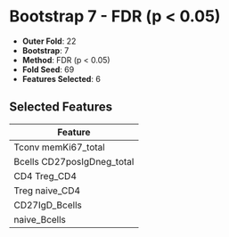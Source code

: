 # Bootstrap 7 - FDR (p < 0.05)

- **Outer Fold**: 22
- **Bootstrap**: 7
- **Method**: FDR (p < 0.05)
- **Fold Seed**: 69
- **Features Selected**: 6

## Selected Features

| Feature |
|---------|
| Tconv memKi67_total |
| Bcells CD27posIgDneg_total |
| CD4 Treg_CD4 |
| Treg naive_CD4 |
| CD27IgD_Bcells |
| naive_Bcells |
